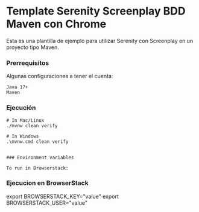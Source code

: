 # Template Serenity Screenplay BDD Maven con Chrome

Esta es una plantilla de ejemplo para utilizar Serenity con Screenplay en un proyecto tipo Maven.


### Prerrequisitos

Algunas configuraciones a tener el cuenta:

```
Java 17+
Maven
```

### Ejecución

```
# In Mac/Linux
./mvnw clean verify

# In Windows
.\mvnw.cmd clean verify
```
```

### Environment variables

To run in Browserstack:

```
### Ejecucion en BrowserStack

export BROWSERSTACK_KEY="value"
export BROWSERSTACK_USER="value"
```
